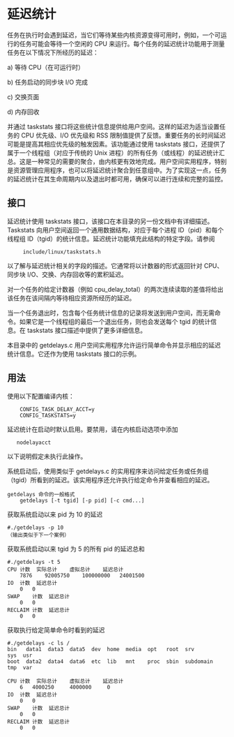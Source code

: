 # 延迟统计

任务在执行时会遇到延迟，当它们等待某些内核资源变得可用时，例如，一个可运行的任务可能会等待一个空闲的 CPU 来运行。每个任务的延迟统计功能用于测量任务在以下情况下所经历的延迟：

a) 等待 CPU（在可运行时）

b) 任务启动的同步块 I/O 完成

c) 交换页面

d) 内存回收

并通过 taskstats 接口将这些统计信息提供给用户空间。这样的延迟为适当设置任务的 CPU 优先级、I/O 优先级和 RSS 限制值提供了反馈。重要任务的长时间延迟可能是提高其相应优先级的触发因素。该功能通过使用 taskstats 接口，还提供了属于一个线程组（对应于传统的 Unix 进程）的所有任务（或线程）的延迟统计汇总。这是一种常见的需要的聚合，由内核更有效地完成。用户空间实用程序，特别是资源管理应用程序，也可以将延迟统计聚合到任意组中。为了实现这一点，任务的延迟统计在其生命周期内以及退出时都可用，确保可以进行连续和完整的监控。

## 接口

延迟统计使用 taskstats 接口，该接口在本目录的另一份文档中有详细描述。Taskstats 向用户空间返回一个通用数据结构，对应于每个进程 ID（pid）和每个线程组 ID（tgid）的统计信息。延迟统计功能填充此结构的特定字段。请参阅

```
     include/linux/taskstats.h
```

以了解与延迟统计相关的字段的描述。它通常将以计数器的形式返回针对 CPU、同步块 I/O、交换、内存回收等的累积延迟。

对一个任务的给定计数器（例如 cpu_delay_total）的两次连续读取的差值将给出该任务在该间隔内等待相应资源所经历的延迟。

当一个任务退出时，包含每个任务统计信息的记录将发送到用户空间，而无需命令。如果它是一个线程组的最后一个退出任务，则也会发送每个 tgid 的统计信息。在 taskstats 接口描述中提供了更多详细信息。

本目录中的 getdelays.c 用户空间实用程序允许运行简单命令并显示相应的延迟统计信息。它还作为使用 taskstats 接口的示例。

## 用法

使用以下配置编译内核：

```
	CONFIG_TASK_DELAY_ACCT=y
	CONFIG_TASKSTATS=y
```

延迟统计在启动时默认启用。要禁用，请在内核启动选项中添加

```
   nodelayacct
```

以下说明假定未执行此操作。

系统启动后，使用类似于 getdelays.c 的实用程序来访问给定任务或任务组（tgid）所看到的延迟。该实用程序还允许执行给定命令并查看相应的延迟。

```
getdelays 命令的一般格式
	getdelays [-t tgid] [-p pid] [-c cmd...]
```

获取系统启动以来 pid 为 10 的延迟

```
#./getdelays -p 10
（输出类似于下一个案例）
```

获取系统启动以来 tgid 为 5 的所有 pid 的延迟总和

```
#./getdelays -t 5
CPU	计数	实际总计	虚拟总计	延迟总计
	7876	92005750	100000000	24001500
IO	计数	延迟总计
	0	0
SWAP	计数	延迟总计
	0	0
RECLAIM	计数	延迟总计
	0	0
```

获取执行给定简单命令时看到的延迟

```
#./getdelays -c ls /
bin   data1  data3  data5  dev  home  media  opt   root  srv        sys  usr
boot  data2  data4  data6  etc  lib   mnt    proc  sbin  subdomain  tmp  var

CPU	计数	实际总计	虚拟总计	延迟总计
	6	4000250		4000000		0
IO	计数	延迟总计
	0	0
SWAP	计数	延迟总计
	0	0
RECLAIM	计数	延迟总计
	0	0
```
